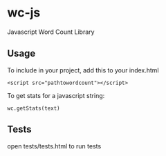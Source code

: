 # wc-js
Javascript Word Count Library

## Usage

To include in your project, add this to your index.html

<code>\<script src="pathtowordcount"\>\</script\></code>

To get stats for a javascript string:

<code>wc.getStats(text)</code>

## Tests

open tests/tests.html to run tests